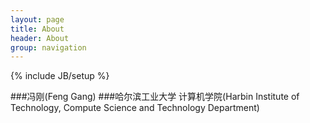 ```yaml
---
layout: page
title: About
header: About
group: navigation
---
```

{% include JB/setup %}

###冯刚(Feng Gang)
###哈尔滨工业大学 计算机学院(Harbin Institute of Technology, Compute Science and Technology Department)
